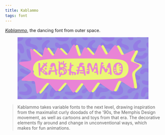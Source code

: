 ```yaml
---
title: Kablammo
tags: font
---
```

[<cite>Kablammo</cite>](https://fonts.withgoogle.com/kablammo), the dancing font from outer space.

<figure>
<img src="/img/fonts/kablammo.png">
</figure>

> Kablammo takes variable fonts to the next level, drawing inspiration from the maximalist curly doodads of the ’90s, the Memphis Design movement, as well as cartoons and toys from that era. The decorative elements fly around and change in unconventional ways, which makes for fun animations.
